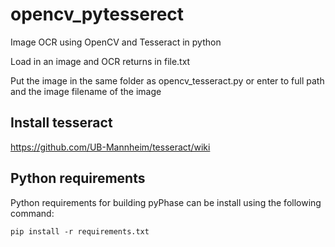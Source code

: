 # opencv_pytesserect
Image OCR using OpenCV and Tesseract in python

Load in an image and OCR returns in file.txt

Put the image in the same folder as opencv_tesseract.py or enter to full path and the image filename of the image


##  Install tesseract
https://github.com/UB-Mannheim/tesseract/wiki

## Python requirements
Python requirements for building pyPhase can be install using the following command:
```
pip install -r requirements.txt
```